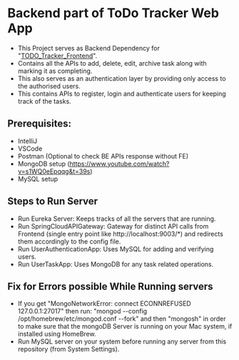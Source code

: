 # Backend part of ToDo Tracker Web App

- This Project serves as Backend Dependency for "[TODO_Tracker_Frontend](https://github.com/shrivatsam13/TODO_Tracker_Frontend)".
- Contains all the APIs to add, delete, edit, archive task along with marking it as completing.
- This also serves as an authentication layer by providing only access to the authorised users.
- This contains APIs to register, login and authenticate users for keeping track of the tasks.

## Prerequisites:
- IntelliJ
- VSCode
- Postman (Optional to check BE APIs response without FE)
- MongoDB setup (https://www.youtube.com/watch?v=s1WQ0eEpqqg&t=39s)
- MySQL setup

## Steps to Run Server
- Run Eureka Server: Keeps tracks of all the servers that are running.
- Run SpringCloudAPIGateway: Gateway for distinct API calls from Frontend (single entry point like http://localhost:9003/*) and redirects them accordingly to the config file.
- Run UserAuthenticationApp: Uses MySQL for adding and verifying users.
- Run UserTaskApp: Uses MongoDB for any task related operations.

## Fix for Errors possible While Running servers

- If you get "MongoNetworkError: connect ECONNREFUSED 127.0.0.1:27017" then run: "mongod --config /opt/homebrew/etc/mongod.conf --fork" and then "mongosh" in order to make sure that the mongoDB Server is running on your Mac system, if installed using HomeBrew.
- Run MySQL server on your system before running any server from this repository (from System Settings).
